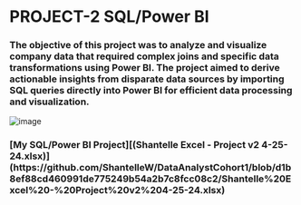 <h1>PROJECT-2 SQL/Power BI</h1>

<h3>The objective of this project was to analyze and visualize company data that required complex joins and specific data transformations using Power BI. The project aimed to derive actionable insights from disparate data sources by importing SQL queries directly into Power BI for efficient data processing and visualization. 
 </h3>

![image](https://github.com/ShantelleW/DataAnalystCohort1/assets/170475803/73017d70-0107-4e7b-b713-59bea44add10)

<h3>[My SQL/Power BI Project][(Shantelle Excel - Project v2 4-25-24.xlsx)](https://github.com/ShantelleW/DataAnalystCohort1/blob/d1b8ef88cd460991de775249b54a2b7c8fcc08c2/Shantelle%20Excel%20-%20Project%20v2%204-25-24.xlsx)</h3>
